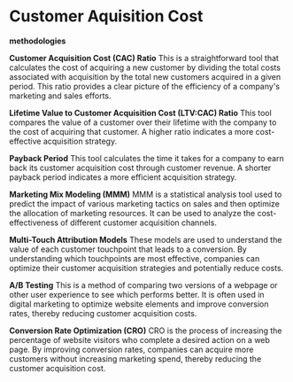 # Customer Aquisition Cost

**methodologies**

**Customer Acquisition Cost (CAC) Ratio**
This is a straightforward tool that calculates the cost of acquiring a new customer by dividing the total costs associated with acquisition by the total new customers acquired in a given period. This ratio provides a clear picture of the efficiency of a company's marketing and sales efforts.

**Lifetime Value to Customer Acquisition Cost (LTV:CAC) Ratio**
This tool compares the value of a customer over their lifetime with the company to the cost of acquiring that customer. A higher ratio indicates a more cost-effective acquisition strategy. 

**Payback Period**
This tool calculates the time it takes for a company to earn back its customer acquisition cost through customer revenue. A shorter payback period indicates a more efficient acquisition strategy.

**Marketing Mix Modeling (MMM)**
MMM is a statistical analysis tool used to predict the impact of various marketing tactics on sales and then optimize the allocation of marketing resources. It can be used to analyze the cost-effectiveness of different customer acquisition channels.

**Multi-Touch Attribution Models**
These models are used to understand the value of each customer touchpoint that leads to a conversion. By understanding which touchpoints are most effective, companies can optimize their customer acquisition strategies and potentially reduce costs.

**A/B Testing**
This is a method of comparing two versions of a webpage or other user experience to see which performs better. It is often used in digital marketing to optimize website elements and improve conversion rates, thereby reducing customer acquisition costs.

**Conversion Rate Optimization (CRO)**
CRO is the process of increasing the percentage of website visitors who complete a desired action on a web page. By improving conversion rates, companies can acquire more customers without increasing marketing spend, thereby reducing the customer acquisition cost.